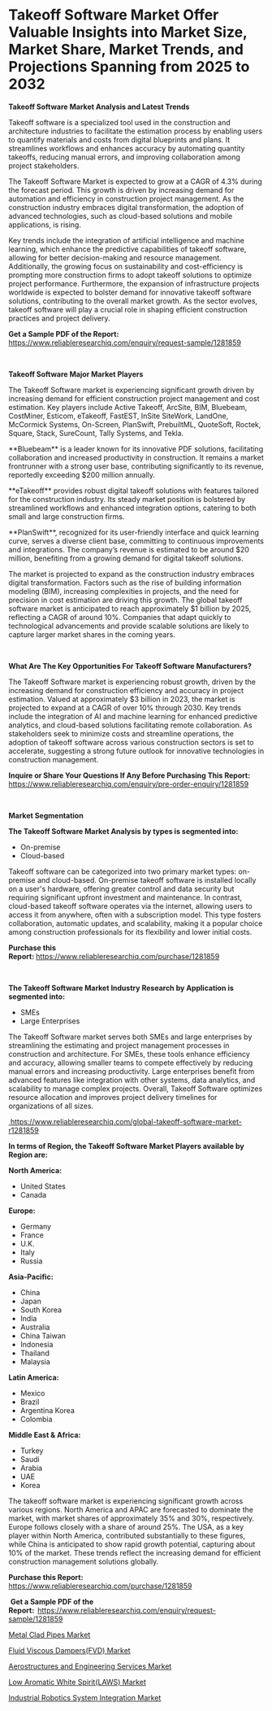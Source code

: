 <p><h1>Takeoff Software Market Offer Valuable Insights into Market Size, Market Share, Market Trends, and Projections Spanning from 2025 to 2032</h1></p><p><strong>Takeoff Software Market Analysis and Latest Trends</strong></p>
<p><p>Takeoff software is a specialized tool used in the construction and architecture industries to facilitate the estimation process by enabling users to quantify materials and costs from digital blueprints and plans. It streamlines workflows and enhances accuracy by automating quantity takeoffs, reducing manual errors, and improving collaboration among project stakeholders.</p><p>The Takeoff Software Market is expected to grow at a CAGR of 4.3% during the forecast period. This growth is driven by increasing demand for automation and efficiency in construction project management. As the construction industry embraces digital transformation, the adoption of advanced technologies, such as cloud-based solutions and mobile applications, is rising. </p><p>Key trends include the integration of artificial intelligence and machine learning, which enhance the predictive capabilities of takeoff software, allowing for better decision-making and resource management. Additionally, the growing focus on sustainability and cost-efficiency is prompting more construction firms to adopt takeoff solutions to optimize project performance. Furthermore, the expansion of infrastructure projects worldwide is expected to bolster demand for innovative takeoff software solutions, contributing to the overall market growth. As the sector evolves, takeoff software will play a crucial role in shaping efficient construction practices and project delivery.</p></p>
<p><strong>Get a Sample PDF of the Report:&nbsp;</strong> <a href="https://www.reliableresearchiq.com/enquiry/request-sample/1281859?utm_campaign=1842&utm_medium=2&utm_source=Github&utm_content=ia&utm_term=24032025&utm_id=takeoff-software">https://www.reliableresearchiq.com/enquiry/request-sample/1281859</a></p>
<p>&nbsp;</p>
<p><strong>Takeoff Software Major Market Players</strong></p>
<p><p>The Takeoff Software market is experiencing significant growth driven by increasing demand for efficient construction project management and cost estimation. Key players include Active Takeoff, ArcSite, BIM, Bluebeam, CostMiner, Esticom, eTakeoff, FastEST, InSite SiteWork, LandOne, McCormick Systems, On-Screen, PlanSwift, PrebuiltML, QuoteSoft, Roctek, Square, Stack, SureCount, Tally Systems, and Tekla.</p><p>**Bluebeam** is a leader known for its innovative PDF solutions, facilitating collaboration and increased productivity in construction. It remains a market frontrunner with a strong user base, contributing significantly to its revenue, reportedly exceeding $200 million annually.</p><p>**eTakeoff** provides robust digital takeoff solutions with features tailored for the construction industry. Its steady market position is bolstered by streamlined workflows and enhanced integration options, catering to both small and large construction firms.</p><p>**PlanSwift**, recognized for its user-friendly interface and quick learning curve, serves a diverse client base, committing to continuous improvements and integrations. The company’s revenue is estimated to be around $20 million, benefiting from a growing demand for digital takeoff solutions.</p><p>The market is projected to expand as the construction industry embraces digital transformation. Factors such as the rise of building information modeling (BIM), increasing complexities in projects, and the need for precision in cost estimation are driving this growth. The global takeoff software market is anticipated to reach approximately $1 billion by 2025, reflecting a CAGR of around 10%. Companies that adapt quickly to technological advancements and provide scalable solutions are likely to capture larger market shares in the coming years.</p></p>
<p>&nbsp;</p>
<p><strong>What Are The Key Opportunities For Takeoff Software Manufacturers?</strong></p>
<p><p>The Takeoff Software market is experiencing robust growth, driven by the increasing demand for construction efficiency and accuracy in project estimation. Valued at approximately $3 billion in 2023, the market is projected to expand at a CAGR of over 10% through 2030. Key trends include the integration of AI and machine learning for enhanced predictive analytics, and cloud-based solutions facilitating remote collaboration. As stakeholders seek to minimize costs and streamline operations, the adoption of takeoff software across various construction sectors is set to accelerate, suggesting a strong future outlook for innovative technologies in construction management.</p></p>
<p><strong>Inquire or Share Your Questions If Any Before Purchasing This Report:</strong> <a href="https://www.reliableresearchiq.com/enquiry/pre-order-enquiry/1281859?utm_campaign=1842&utm_medium=2&utm_source=Github&utm_content=ia&utm_term=24032025&utm_id=takeoff-software">https://www.reliableresearchiq.com/enquiry/pre-order-enquiry/1281859</a></p>
<p>&nbsp;</p>
<p><strong>Market Segmentation</strong></p>
<p><strong>The Takeoff Software Market Analysis by types is segmented into:</strong></p>
<p><ul><li>On-premise</li><li>Cloud-based</li></ul></p>
<p><p>Takeoff software can be categorized into two primary market types: on-premise and cloud-based. On-premise takeoff software is installed locally on a user's hardware, offering greater control and data security but requiring significant upfront investment and maintenance. In contrast, cloud-based takeoff software operates via the internet, allowing users to access it from anywhere, often with a subscription model. This type fosters collaboration, automatic updates, and scalability, making it a popular choice among construction professionals for its flexibility and lower initial costs.</p></p>
<p><strong>Purchase this Report:&nbsp;</strong><a href="https://www.reliableresearchiq.com/purchase/1281859?utm_campaign=1842&utm_medium=2&utm_source=Github&utm_content=ia&utm_term=24032025&utm_id=takeoff-software">https://www.reliableresearchiq.com/purchase/1281859</a></p>
<p>&nbsp;</p>
<p><strong>The Takeoff Software Market Industry Research by Application is segmented into:</strong></p>
<p><ul><li>SMEs</li><li>Large Enterprises</li></ul></p>
<p><p>The Takeoff Software market serves both SMEs and large enterprises by streamlining the estimating and project management processes in construction and architecture. For SMEs, these tools enhance efficiency and accuracy, allowing smaller teams to compete effectively by reducing manual errors and increasing productivity. Large enterprises benefit from advanced features like integration with other systems, data analytics, and scalability to manage complex projects. Overall, Takeoff Software optimizes resource allocation and improves project delivery timelines for organizations of all sizes.</p></p>
<p><a href="https://www.reliableresearchiq.com/global-takeoff-software-market-r1281859?utm_campaign=1842&utm_medium=2&utm_source=Github&utm_content=ia&utm_term=24032025&utm_id=takeoff-software">&nbsp;https://www.reliableresearchiq.com/global-takeoff-software-market-r1281859</a></p>
<p><strong>In terms of Region, the Takeoff Software Market Players available by Region are:</strong></p>
<p>
    <p> <strong> North America: </strong>
        <ul>
            <li>United States</li>
            <li>Canada</li>
        </ul>
        </p> 
    <p> <strong> Europe: </strong>
        <ul>
            <li>Germany</li>
            <li>France</li>
            <li>U.K.</li>
            <li>Italy</li>
            <li>Russia</li>
        </ul>
        </p> 
    <p> <strong> Asia-Pacific: </strong>
        <ul>
            <li>China</li>
            <li>Japan</li>
            <li>South Korea</li>
            <li>India</li>
            <li>Australia</li>
            <li>China Taiwan</li>
            <li>Indonesia</li>
            <li>Thailand</li>
            <li>Malaysia</li>
        </ul>
        </p> 
    <p> <strong> Latin America: </strong>
        <ul>
            <li>Mexico</li>
            <li>Brazil</li>
            <li>Argentina Korea</li>
            <li>Colombia</li>
        </ul>
        </p> 
    <p> <strong> Middle East & Africa: </strong>
        <ul>
            <li>Turkey</li>
            <li>Saudi</li>
            <li>Arabia</li>
            <li>UAE</li>
            <li>Korea</li>
        </ul>
    </p>
    </p>
<p><p>The takeoff software market is experiencing significant growth across various regions. North America and APAC are forecasted to dominate the market, with market shares of approximately 35% and 30%, respectively. Europe follows closely with a share of around 25%. The USA, as a key player within North America, contributed substantially to these figures, while China is anticipated to show rapid growth potential, capturing about 10% of the market. These trends reflect the increasing demand for efficient construction management solutions globally.</p></p>
<p><strong>Purchase this Report: </strong><a href="https://www.reliableresearchiq.com/purchase/1281859?utm_campaign=1842&utm_medium=2&utm_source=Github&utm_content=ia&utm_term=24032025&utm_id=takeoff-software">https://www.reliableresearchiq.com/purchase/1281859</a></p>
<p>&nbsp;<strong>Get a Sample PDF of the Report:&nbsp;&nbsp;</strong><a href="https://www.reliableresearchiq.com/enquiry/request-sample/1281859?utm_campaign=1842&utm_medium=2&utm_source=Github&utm_content=ia&utm_term=24032025&utm_id=takeoff-software">https://www.reliableresearchiq.com/enquiry/request-sample/1281859</a></p>
<p><strong></strong></p>
<p><p><a href="https://github.com/sternymkere4/Market-Research-Report-List-1/blob/main/metal-clad-pipes-market.md?utm_campaign=1842&utm_medium=2&utm_source=Github&utm_content=ia&utm_term=24032025&utm_id=takeoff-software">Metal Clad Pipes Market</a></p><p><a href="https://github.com/shimweummul/Market-Research-Report-List-1/blob/main/fluid-viscous-dampersfvd-market.md?utm_campaign=1842&utm_medium=2&utm_source=Github&utm_content=ia&utm_term=24032025&utm_id=takeoff-software">Fluid Viscous Dampers(FVD) Market</a></p><p><a href="https://github.com/bauldlimle6h/Market-Research-Report-List-1/blob/main/aerostructures-and-engineering-services-market.md?utm_campaign=1842&utm_medium=2&utm_source=Github&utm_content=ia&utm_term=24032025&utm_id=takeoff-software">Aerostructures and Engineering Services Market</a></p><p><a href="https://github.com/snaikraso/Market-Research-Report-List-1/blob/main/low-aromatic-white-spiritlaws-market.md?utm_campaign=1842&utm_medium=2&utm_source=Github&utm_content=ia&utm_term=24032025&utm_id=takeoff-software">Low Aromatic White Spirit(LAWS) Market</a></p><p><a href="https://github.com/buseknoden2b/Market-Research-Report-List-1/blob/main/industrial-robotics-system-integration-market.md?utm_campaign=1842&utm_medium=2&utm_source=Github&utm_content=ia&utm_term=24032025&utm_id=takeoff-software">Industrial Robotics System Integration Market</a></p></p>